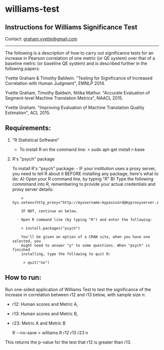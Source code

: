 # williams-test

Instructions for Williams Significance Test
-----------------------------------------------------------------------------------

Contact: graham.yvette@gmail.com

-----------------------------------------------------------------------------------

The following is a description of how to carry out significance tests for an
increase in Pearson correlation of one metric (or QE system) over that of a baseline 
metric (or baseline QE system) and is described further in the following papers:

Yvette Graham & Timothy Baldwin. "Testing for Significance of Increased Correlation 
with Human Judgment", EMNLP 2014.

Yvette Graham, Timothy Baldwin, Nitika Mathur. "Accurate Evaluation of
Segment-level Machine Translation Metrics", NAACL 2015.

Yvette Graham. "Improving Evaluation of Machine Translation Quality Estimation", ACL
2015.

Requirements:
--------------------

1. "R Statistical Software"
    - To install R on the command line:
          > sudo apt-get install r-base

2. R's "psych" package

      To install R's "psych" package:
         - IF your institution uses a proxy server, you need to tell R about it BEFORE
           installing any package, here's what to do:
           A) Open your R command line, by typing "R"
           B) Type the following commmand into R, remembering to provide your
              actual credentials and proxy server details:

           > Sys.setenv(http_proxy="http://myusername:mypasssord@myproxyserver.com:8080/")

           IF NOT, continue on below.

         - Open R command line (by typing "R") and enter the following:

           > install.packages("psych")

           You'll be given an option of a CRAN site, when you have one selected, you
           might need to answer "y" to some questions. When "psych" is finished
           installing, type the following to quit R:

            > quit("no")


How to run:
--------------------

Run one-sided application of Williams Test to test the significance of the increase in 
correlation between r12 and r13 below, with sample size n:
- r12: Human scores and Metric A, 
- r13: Human scores and Metric B,
- r23: Metric A and Metric B 

    R --no-save < williams.R r12 r13 r23 n

This returns the p-value for the test that r12 is greater than r13.
